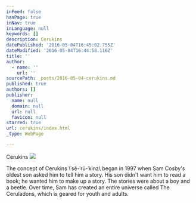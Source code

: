 ```yaml
---
inFeed: false
hasPage: true
inNav: true
inLanguage: null
keywords: []
description: Cerukins
datePublished: '2016-05-04T16:45:02.755Z'
dateModified: '2016-05-04T16:44:58.116Z'
title: ''
author:
  - name: ''
    url: ''
sourcePath: _posts/2016-05-04-cerukins.md
published: true
authors: []
publisher:
  name: null
  domain: null
  url: null
  favicon: null
starred: true
url: cerukins/index.html
_type: WebPage

---
```

Cerukins
![](https://the-grid-user-content.s3-us-west-2.amazonaws.com/0854b2b1-b924-4f02-a993-d5fd843099ac.png)

The concept of Cerukins \\ˈsē-ˈrü-ˈkinz\\ began in 1997 when Sam Cosby's oldest son asked him to tell him a story. His son didn't want him to read a book; he wanted him to make up a story. The stories were about a boy and a beetle. Over time, Sam has created an entire universe called The Ceruladons, which is geared for youth and adults.